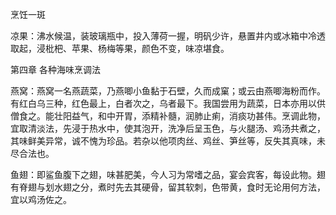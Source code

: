 烹饪一斑

凉果：沸水候温，装玻璃瓶中，投入薄荷一握，明矾少许，悬置井内或冰箱中冷透取起，浸枇杷、苹果、杨梅等果，颜色不变，味凉堪食。

第四章 各种海味烹调法

燕窝：燕窝一名燕蔬菜，乃燕唧小鱼黏于石壁，久而成窠；或云由燕唧海粉而作。有红白乌三种，红色最上，白者次之，乌者最下。我国尝用为蔬菜，日本亦用以供僧食之。能壮阳益气，和中开胃，添精补髓，润肺止痢，消痰功甚伟。烹调此物，宜取清淡法，先浸于热水中，使其泡开，洗净后呈玉色，与火腿汤、鸡汤共煮之，其味鲜美异常，诚不愧为珍品。若杂以他项肉丝、鸡丝、笋丝等，反失其真味，未尽合法也。

鱼翅：即鲨鱼腹下之翅，味甚肥美，今人习为常嗜之品，宴会宾客，每设此物。翅有脊翅与划水翅之分，煮时先去其硬骨，留其软刺，色带黄，食时无论用何方法，宜以鸡汤佐之。